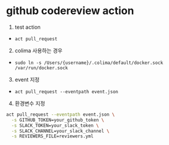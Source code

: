 # github codereview action

1. test action

- `act pull_request`

2. colima 사용하는 경우

- `sudo ln -s /Users/{username}/.colima/default/docker.sock /var/run/docker.sock`

3. event 지정

- `act pull_request --eventpath event.json`

4. 환경변수 지정

```sh
act pull_request --eventpath event.json \
  -s GITHUB_TOKEN=your_github_token \
  -s SLACK_TOKEN=your_slack_token \
  -s SLACK_CHANNEL=your_slack_channel \
  -s REVIEWERS_FILE=reviewers.yml
```
